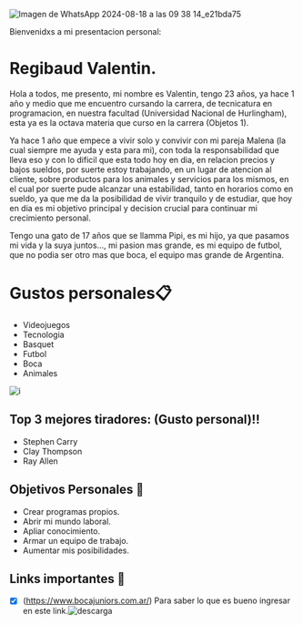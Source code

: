 
![Imagen de WhatsApp 2024-08-18 a las 09 38 14_e21bda75](https://github.com/user-attachments/assets/47e61ede-fcaf-40d3-8d63-fb7543a71a9e)

Bienvenidxs a mi presentacion personal:
# Regibaud Valentin.

Hola a todos, me presento, mi nombre es Valentin, tengo 23 años, ya hace 1 año y medio que me encuentro cursando la carrera,
de tecnicatura en programacion, en nuestra facultad (Universidad Nacional de Hurlingham), esta ya es la octava materia que curso en la carrera (Objetos 1).

Ya hace 1 año que empece a vivir solo y convivir con mi pareja Malena (la cual siempre me ayuda y esta para mi), con toda la responsabilidad que lleva eso y con lo dificil que esta todo hoy en dia,
en relacion precios y bajos sueldos, por suerte estoy trabajando, en un lugar de atencion al cliente, sobre productos para los animales y servicios para los mismos, en el cual por suerte pude alcanzar una estabilidad,
tanto en horarios como en sueldo, ya que me da la posibilidad de vivir tranquilo y de estudiar, que hoy en dia es mi objetivo principal y decision crucial para continuar mi crecimiento personal.

Tengo una gato de 17 años que se llamma Pipi, es mi hijo, ya que pasamos mi vida y la suya juntos..., mi pasion mas grande, es mi equipo de futbol, que no podia ser otro mas que boca,
el equipo mas grande de Argentina. 

# Gustos personales📋 
* Videojuegos
* Tecnologia
* Basquet
* Futbol
* Boca 
* Animales

 
 ![i](https://github.com/user-attachments/assets/961fc36b-5955-45a8-bf27-17018da81769) 
 
 ## Top 3 mejores tiradores: (Gusto personal)!!
 * Stephen Carry
 * Clay Thompson
 * Ray Allen
 



## Objetivos Personales 🍾
* Crear programas propios.
* Abrir mi mundo laboral.
* Apliar conocimiento.
* Armar un equipo de trabajo.
* Aumentar mis posibilidades.

## Links importantes 🧐
- [x] (https://www.bocajuniors.com.ar/) Para saber lo que es bueno ingresar en este link.![descarga](https://github.com/user-attachments/assets/0f96a243-c4a0-41ab-adff-3566593a60c8)





